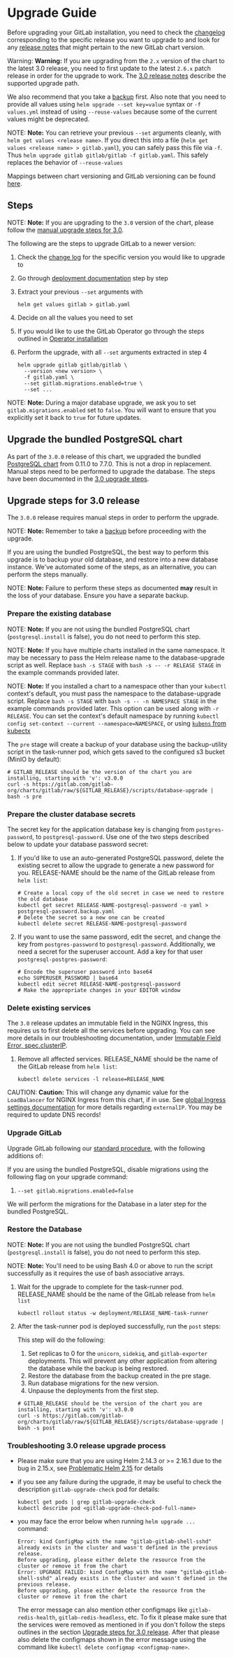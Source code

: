 # Upgrade Guide

Before upgrading your GitLab installation, you need to check the
[changelog](https://gitlab.com/gitlab-org/charts/gitlab/blob/master/CHANGELOG.md)
corresponding to the specific release you want to upgrade to and look for any
[release notes](../releases/index.md) that might pertain to the new GitLab chart
version.

Warning: **Warning:**
If you are upgrading from the `2.x` version of the chart to the latest 3.0 release, you need
to first update to the latest `2.6.x` patch release in order for the upgrade to work.
The [3.0 release notes](../releases/3_0.md) describe the supported upgrade path.

We also recommend that you take a [backup](../backup-restore/index.md) first.
Also note that you need to provide all values using `helm upgrade --set key=value` syntax or `-f values.yml` instead of using `--reuse-values` because some of the current values might be deprecated.

NOTE: **Note:**
You can retrieve your previous `--set` arguments cleanly, with
`helm get values <release name>`. If you direct this into a file
(`helm get values <release name> > gitlab.yaml`), you can safely pass this
file via `-f`. Thus `helm upgrade gitlab gitlab/gitlab -f gitlab.yaml`.
This safely replaces the behavior of `--reuse-values`

Mappings between chart versioning and GitLab versioning can be found [here](../index.md#gitlab-version-mappings).

## Steps

NOTE: **Note:**
If you are upgrading to the `3.0` version of the chart, please follow the [manual upgrade steps for 3.0](#upgrade-steps-for-30-release).

The following are the steps to upgrade GitLab to a newer version:

1. Check the [change log](https://gitlab.com/gitlab-org/charts/gitlab/blob/master/CHANGELOG.md) for the specific version you would like to upgrade to
1. Go through [deployment documentation](./deployment.md) step by step
1. Extract your previous `--set` arguments with

   ```
   helm get values gitlab > gitlab.yaml
   ```

1. Decide on all the values you need to set
1. If you would like to use the GitLab Operator go through the steps outlined in [Operator installation](./operator.md)
1. Perform the upgrade, with all `--set` arguments extracted in step 4

   ```
   helm upgrade gitlab gitlab/gitlab \
     --version <new version> \
     -f gitlab.yaml \
     --set gitlab.migrations.enabled=true \
     --set ...
   ```

NOTE: **Note:**
During a major database upgrade, we ask you to set `gitlab.migrations.enabled` set to `false`. You will want to
ensure that you explicitly set it back to `true` for future updates.

## Upgrade the bundled PostgreSQL chart

As part of the `3.0.0` release of this chart, we upgraded the bundled [PostgreSQL chart](https://github.com/helm/charts/tree/master/stable/postgresql) from 0.11.0 to 7.7.0. This is not a drop in replacement. Manual steps need to be performed to upgrade the database.
The steps have been documented in the [3.0 upgrade steps](#upgrade-steps-for-30-release).

## Upgrade steps for 3.0 release

The `3.0.0` release requires manual steps in order to perform the upgrade.

NOTE: **Note:**
Remember to take a [backup](../backup-restore/index.md) before proceeding with
the upgrade.

If you are using the bundled PostgreSQL, the best way to perform this upgrade is to backup your old database, and restore into a new database instance. We've automated some of the steps, as an alternative, you can perform the steps manually.

NOTE: **Note:**
Failure to perform these steps as documented **may** result in the loss of your database. Ensure you have a separate
backup.

### Prepare the existing database

NOTE: **Note:** If you are not using the bundled PostgreSQL chart (`postgresql.install` is false), you do not need to perform this step.

NOTE: **Note:** If you have multiple charts installed in the same namespace. It may be necessary to pass the Helm release name to the database-upgrade script as well. Replace `bash -s STAGE` with `bash -s -- -r RELEASE STAGE` in the example commands provided later.

NOTE: **Note:** If you installed a chart to a namespace other than your `kubectl` context's default, you must pass the namespace to the database-upgrade script. Replace `bash -s STAGE` with `bash -s -- -n NAMESPACE STAGE` in the example commands provided later. This option can be used along with `-r RELEASE`. You can set the context's default namespace by running `kubectl config set-context --current --namespace=NAMESPACE`, or using [`kubens` from kubectx](https://github.com/ahmetb/kubectx)

 The `pre` stage will create a backup of your database using the backup-utility script in the task-runner pod, which gets saved to the configured s3 bucket (MinIO by default):

 ```shell
 # GITLAB_RELEASE should be the version of the chart you are installing, starting with 'v': v3.0.0
 curl -s https://gitlab.com/gitlab-org/charts/gitlab/raw/${GITLAB_RELEASE}/scripts/database-upgrade | bash -s pre
 ```

### Prepare the cluster database secrets

 The secret key for the application database key is changing from `postgres-password`, to `postgresql-password`. Use one
 of the two steps described below to update your database password secret:

 1. If you'd like to use an auto-generated PostgreSQL password, delete the existing secret to allow the upgrade to generate a new password for you. RELEASE-NAME should be the name of the GitLab release from `helm list`:

    ```shell
    # Create a local copy of the old secret in case we need to restore the old database
    kubectl get secret RELEASE-NAME-postgresql-password -o yaml > postgresql-password.backup.yaml
    # Delete the secret so a new one can be created
    kubectl delete secret RELEASE-NAME-postgresql-password
    ```

 1. If you want to use the same password, edit the secret, and change the key from `postgres-password` to `postgresql-password`. Additionally, we need a secret for the superuser account. Add a key for that user `postgresql-postgres-password`:

    ```shell
    # Encode the superuser password into base64
    echo SUPERUSER_PASSWORD | base64
    kubectl edit secret RELEASE-NAME-postgresql-password
    # Make the appropriate changes in your EDITOR window
    ```

### Delete existing services

The `3.0` release updates an immutable field in the NGINX Ingress, this requires us to first delete all the services
before upgrading. You can see more details in our troubleshooting documentation, under [Immutable Field Error, spec.clusterIP](../troubleshooting/index.md#specclusterip).

1. Remove all affected services. RELEASE_NAME should be the name of the GitLab release from `helm list`:

    ```shell
    kubectl delete services -l release=RELEASE_NAME
    ```

CAUTION: **Caution:**
This will change any dynamic value for the `LoadBalancer` for NGINX Ingress from this chart, if in use. See
[global Ingress settings documentation](../charts/globals.md#configure-ingress-settings) for more details regarding
`externalIP`. You may be required to update DNS records!

### Upgrade GitLab

Upgrade GitLab following our [standard procedure](#upgrade-guide), with the following additions of:

If you are using the bundled PostgreSQL, disable migrations using the following flag on your upgrade command:

1. `--set gitlab.migrations.enabled=false`

We will perform the migrations for the Database in a later step for the bundled PostgreSQL.

### Restore the Database

NOTE: **Note:** If you are not using the bundled PostgreSQL chart (`postgresql.install` is false), you do not need to perform this step.

NOTE: **Note:** You'll need to be using Bash 4.0 or above to run the script successfully as it requires the use of bash associative arrays.

1. Wait for the upgrade to complete for the task-runner pod. RELEASE_NAME should be the name of the GitLab release from `helm list`

   ```shell
   kubectl rollout status -w deployment/RELEASE_NAME-task-runner
   ```

1. After the task-runner pod is deployed successfully, run the `post` steps:

   This step will do the following:

   1. Set replicas to 0 for the `unicorn`, `sidekiq`, and `gitlab-exporter` deployments. This will prevent any other application from altering the database while the backup is being restored.
   1. Restore the database from the backup created in the pre stage.
   1. Run database migrations for the new version.
   1. Unpause the deployments from the first step.

   ```shell
   # GITLAB_RELEASE should be the version of the chart you are installing, starting with 'v': v3.0.0
   curl -s https://gitlab.com/gitlab-org/charts/gitlab/raw/${GITLAB_RELEASE}/scripts/database-upgrade | bash -s post
   ```
  
### Troubleshooting 3.0 release upgrade process

- Please make sure that you are using Helm 2.14.3 or >= 2.16.1 due to the bug in 2.15.x,
see [Problematic Helm 2.15](../releases/3_0.md#problematic-helm-215) for details
- if you see any failure during the upgrade, it may be useful to check the description `gitlab-upgrade-check` pod for details:

   ```shell
   kubectl get pods | grep gitlab-upgrade-check
   kubectl describe pod <gitlab-upgrade-check-pod-full-name>
   ```

- you may face the error below when running `helm upgrade ...` command:

   ```
   Error: kind ConfigMap with the name "gitlab-gitlab-shell-sshd" already exists in the cluster and wasn't defined in the previous release.
   Before upgrading, please either delete the resource from the cluster or remove it from the chart
   Error: UPGRADE FAILED: kind ConfigMap with the name "gitlab-gitlab-shell-sshd" already exists in the cluster and wasn't defined in the previous release.
   Before upgrading, please either delete the resource from the cluster or remove it from the chart
   ```

   The error message can also mention other configmaps like `gitlab-redis-health`, `gitlab-redis-headless`, etc.
   To fix it please make sure that the services were removed as mentioned in if you don't follow the steps outlines in the section [Upgrade steps for 3.0 release](#delete-existing-services).
   After that please also delete the configmaps shown in the error message using the command like `kubectl delete configmap <configmap-name>`.
   